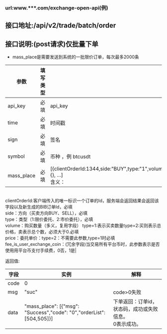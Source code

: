 ### url:www.***.com/exchange-open-api(例)## 接口地址:/api/v2/trade/batch/order## 接口说明:(post请求)仅批量下单* mass_place是需要发送到系统的一批限价订单，每次最多2000条|参数|	填写类型|	说明||------------|--------|--------------------------------------||api_key|	必填|	api_key||time|	必填|	时间戳||sign|	必填|	签名||symbol|	必填|	币种 ，例 btcusdt||mass_place|	必填|	[{clientOrderId:1344,side:"BUY",type:"1",volume:"0.01",price:"6400",fee_is_user_exchange_coin:"0"}, {}, …]<br>含义：<br>clientOrderId:客户端传入的唯一标识一个订单的Id，服务端会返回结果会返回该字段以及新生成的BIB订单Id，必填<br>side：方向（买卖方向BUY、SELL），必填<br>type：类型（1:限价委托、2:市价委托），必填<br>volume：购买数量（多义，复用字段） type=1:表示买卖数量type=2:买则表示总价格，卖表示总个数，必须大于0.必填<br>price：委托单价：type=2：不需要此参数,type=1时必填<br>fee_is_user_exchange_coin：(冗余字段)当交易所有平台币时，此参数表示是否使用用平台币支付手续费，0否，1是|返回值:|字段|	实例|	解释||------------|--------|---------------||code|	0|	 |msg|	"suc"|	code>0失败||data|	"mass_place": [{"msg": "Success","code": "0","orderList": [504,505]}]|下单返回：订单id，状态码，成功或失败信息。<br>0表示成功。|